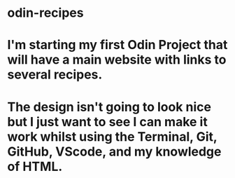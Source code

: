 # odin-recipes
# I'm starting my first Odin Project that will have a main website with links to several recipes.
# The design isn't going to look nice but I just want to see I can make it work whilst using the Terminal, Git, GitHub, VScode, and my knowledge of HTML.